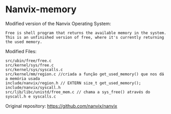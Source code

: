 # Nanvix-memory

Modified version of the Nanvix Operating System: 

	Free is shell program that returns the available memory in the system. 
	This is an unfinished version of free, where it's currently returning the used memory.

Modified Files:

	src/ubin/free/free.c
	src/kernel/sys/free.c
	src/kernel/sys/syscalls.c
	src/kernel/mm/region.c //criada a função get_used_memory() que nos dá a memória usada
	include/nanvix/region.h // EXTERN size_t get_used_memory();
	include/nanvix/syscall.h
	src/lib/libc/unistd/free_mem.c // chama a sys_free() através do syscall.h e syscalls.c
	
	
Original repository:
	https://github.com/nanvix/nanvix
